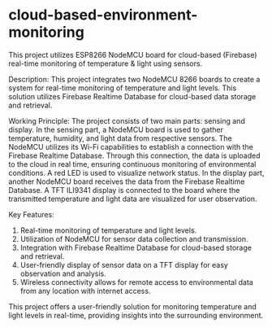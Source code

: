 # cloud-based-environment-monitoring
This project utilizes ESP8266 NodeMCU board for cloud-based (Firebase) real-time monitoring of temperature &amp; light using sensors.

Description: 
This project integrates two NodeMCU 8266 boards to create a system for real-time monitoring of temperature and light levels. This solution utilizes Firebase Realtime Database for cloud-based data storage and retrieval. 
 
Working Principle: 
The project consists of two main parts: sensing and display. 
In the sensing part, a NodeMCU board is used to gather temperature, humidity, and light data from respective sensors. The NodeMCU utilizes its Wi-Fi capabilities to establish a connection with the Firebase Realtime Database. Through this connection, the data is uploaded to the cloud in real time, ensuring continuous monitoring of environmental conditions. A red LED is used to visualize network status. 
In the display part, another NodeMCU board receives the data from the Firebase Realtime Database. A TFT ILI9341 display is connected to the board where the transmitted temperature and light data are visualized for user observation.
 
 
Key Features: 
1. Real-time monitoring of temperature and light levels. 
2. Utilization of NodeMCU for sensor data collection and transmission. 
3. Integration with Firebase Realtime Database for cloud-based storage and retrieval. 
4. User-friendly display of sensor data on a TFT display for easy observation and analysis. 
5. Wireless connectivity allows for remote access to environmental data from any location with internet access. 
 
This project offers a user-friendly solution for monitoring temperature and light levels in real-time, providing insights into the surrounding environment. 

